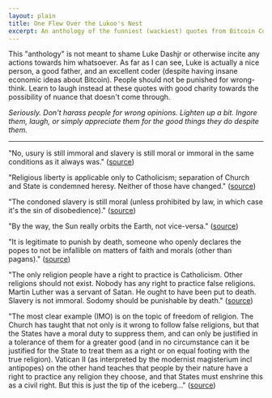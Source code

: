 ```yaml
---
layout: plain
title: One Flew Over the Lukoo's Nest
excerpt: An anthology of the funniest (wackiest) quotes from Bitcoin Core developer Luke Dashjr. Presented with no ill will and only good cheer towards our Catholic friend.
---
```


This "anthology" is not meant to shame Luke Dashjr or otherwise incite any actions towards him whatsoever. As far as I can see, Luke is actually a nice person, a good father, and an excellent coder (despite having insane economic ideas about Bitcoin). People should not be punished for wrong-think. Learn to laugh instead at these quotes with good charity towards the possibility of nuance that doesn't come through.

*Seriously. Don't harass people for wrong opinions. Lighten up a bit. Ingore them, laugh, or simply appreciate them for the good things they do despite them.*

---

"No, usury is still immoral and slavery is still moral or immoral in the same conditions as it always was." ([source](https://www.reddit.com/r/DebateReligion/comments/44jj4y/i_went_to_catholic_schools_from_preschool_to/czqw8tw?utm_source=share&utm_medium=web2x&context=3))

"Religious liberty is applicable only to Catholicism; separation of Church and State is condemned heresy. Neither of those have changed." ([source](https://www.reddit.com/r/DebateReligion/comments/44jj4y/i_went_to_catholic_schools_from_preschool_to/czqwmje?utm_source=share&utm_medium=web2x&context=3))

"The condoned slavery is still moral (unless prohibited by law, in which case it's the sin of disobedience)." ([source](https://www.reddit.com/r/DebateReligion/comments/44jj4y/i_went_to_catholic_schools_from_preschool_to/czqwmje?utm_source=share&utm_medium=web2x&context=3))

"By the way, the Sun really orbits the Earth, not vice-versa." ([source](http://forums3.armagetronad.net/viewtopic.php?t=19038))

"It is legitimate to punish by death, someone who openly declares the popes to not be infallible on matters of faith and morals (other than pagans)." ([source](https://gist.github.com/AgoristRadio/5803075))

"The only religion people have a right to practice is Catholicism. Other religions should not exist. Nobody has any right to practice false religions. Martin Luther was a servant of Satan. He ought to have been put to death. Slavery is not immoral. Sodomy should be punishable by death." ([source](https://np.reddit.com/r/bitcoin_uncensored/comments/492ztl/lukejr_the_only_religion_people_have_a_right_to/)) 

"The most clear example (IMO) is on the topic of freedom of religion. The Church has taught that not only is it wrong to follow false religions, but that the States have a moral duty to suppress them, and can only be justified in a tolerance of them for a greater good (and in no circumstance can it be justified for the State to treat them as a right or on equal footing with the true religion). Vatican II (as interpreted by the modernist magisterium incl antipopes) on the other hand teaches that people by their nature have a right to practice any religion they choose, and that States must enshrine this as a civil right. But this is just the tip of the iceberg..." ([source](https://www.reddit.com/r/DebateACatholic/comments/30qmzg/is_sedevacantism_heretical_or_simply_schismatic/cpv06c8/?utm_source=reddit&utm_medium=web2x&context=3))
